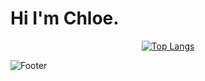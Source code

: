 # Hi I'm Chloe. 

<center>
  
  [![Top Langs](https://github-readme-stats.vercel.app/api/top-langs/?username=chloe1129)](https://github.com/chloe1129/github-readme-stats)
    
</center>

![Footer](https://capsule-render.vercel.app/api?type=waving&color=auto&height=200&section=footer)
